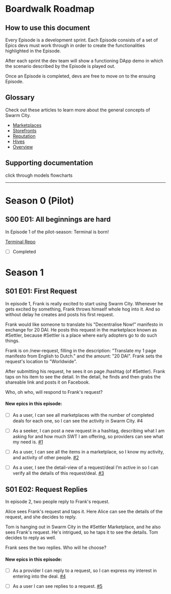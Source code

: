 # Boardwalk Roadmap

## How to use this document
Every Episode is a development sprint. Each Episode consists of a set of Epics devs must work through in order to create the functionalities highlighted in the Episode.

After each sprint the dev team will show a functioning DApp demo in which the scenario described by the Episode is played out.

Once an Episode is completed, devs are free to move on to the ensuing Episode.

## Glossary
Check out these articles to learn more about the general concepts of Swarm City.

- [Marketplaces](https://press.swarm.city/hashtags-revisited-694a7c9ff7a4)
- [Storefronts](https://press.swarm.city/storefront-15f4c2a28d6f)
- [Reputation](https://press.swarm.city/blockchain-reputation-promoting-good-actors-in-a-free-society-8f6117069cde)
- [Hives](https://press.swarm.city/hives-f4845639eccf)
- [Overview](https://thisis.swarm.city/)

## Supporting documentation

click through models
flowcharts
___

# Season 0 (Pilot)

## S00 E01: All beginnings are hard

In Episode 1 of the pilot-season: Terminal is born! 

[Terminal Repo](https://github.com/swarmcity/terminal-)
- [ ] Completed

# Season 1

## S01 E01: First Request

In episode 1, Frank is really excited to start using Swarm City. Whenever he gets excited by something, Frank throws himself whole hog into it. And so without delay he creates and posts his first request.

Frank would like someone to translate his "Decentralise Now!" manifesto in exchange for 20 DAI. He posts this request in the marketplace known as #Settler, because #Settler is a place where early adopters go to do such things.

Frank is on /new-request, filling in the description: "Translate my 1 page manifesto from English to Dutch." and the amount: "20 DAI". Frank sets the request's location to "Worldwide". 

After submitting his request, he sees it on page /hashtag (of #Settler). Frank taps on his item to see the detail. In the detail, he finds and then grabs the shareable link and posts it on Facebook.

Who, oh who, will respond to Frank's request?

#### New epics in this episode:
- [ ]  As a user, I can see all marketplaces with the number of completed deals for each one, so I can see the activity in Swarm City. #4

- [ ] As a seeker, I can post a new request in a hashtag, describing what I am asking for and how much SWT I am offering,  so providers can see what my need is. [#1](https://github.com/swarmcity/boardwalk-ts/issues/1)


- [ ] As a user, I can see all the items in a marketplace, so I know my activity, and activity of other people. [#2](https://github.com/swarmcity/boardwalk-ts/issues/2)


- [ ] As a user, I see the detail-view of a request/deal I’m active in so I can verify all the details of this request/deal. [#3](https://github.com/swarmcity/boardwalk-ts/issues/3)


## S01 E02: Request Replies

In episode 2, two people reply to Frank's request.

Alice sees Frank's request and taps it. Here Alice can see the details of the request, and she decides to reply.

Tom is hanging out in Swarm City in the #Settler Marketplace, and he also sees Frank's request. He's intrigued, so he taps it to see the details. Tom decides to reply as well. 

Frank sees the two replies. Who will he choose?

#### New epics in this episode:
- [ ] As a provider I can reply to a request, so I can express my interest in entering into the deal. [#4](https://github.com/swarmcity/boardwalk-ts/issues/4)

- [ ] As a user I can see replies to a request. [#5](https://github.com/swarmcity/boardwalk-ts/issues/5)

